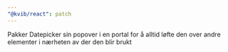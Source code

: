 ```yaml
---
"@kvib/react": patch
---
```


Pakker Datepicker sin popover i en portal for å alltid løfte den over andre elementer i nærheten av der den blir brukt
